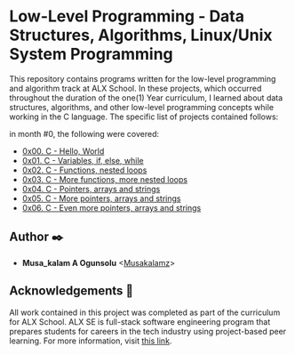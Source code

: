 # Low-Level Programming - Data Structures, Algorithms, Linux/Unix System Programming

This repository contains programs written for the low-level programming and
algorithm track at ALX School. In these projects, which  occurred
throughout the duration of the one(1) Year curriculum, I learned about data
structures, algorithms, and other low-level programming concepts while
working in the C language. The specific list of projects contained follows:

in month #0, the following were covered: 
* [0x00. C - Hello, World](./0x00-hello_world)
* [0x01. C - Variables, if, else, while](./0x01-variables_if_else_while)
* [0x02. C - Functions, nested loops](./0x02-functions_nested_loops)
* [0x03. C - More functions, more nested loops](./0x03-more_functions_nested_loops)
* [0x04. C - Pointers, arrays and strings](./0x04-pointers_arrays_strings)
* [0x05. C - More pointers, arrays and strings](./0x05-pointers_arrays_strings)
* [0x06. C - Even more pointers, arrays and strings](./0x06-pointers_arrays_strings)

## Author :black_nib:

* __Musa_kalam A Ogunsolu__ <[Musakalamz](https://github.com/Musakalamz)>

## Acknowledgements :pray:

All work contained in this project was completed as part of the curriculum for
ALX School. ALX SE is full-stack software
engineering program that prepares students for careers in the tech industry
using project-based peer learning. For more information, visit
[this link](https://www.alx.com/).


